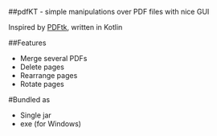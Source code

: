 ##pdfKT - simple manipulations over PDF files with nice GUI

Inspired by [PDFtk](https://www.pdflabs.com/tools/pdftk-the-pdf-toolkit/), written in Kotlin

##Features

* Merge several PDFs
* Delete pages
* Rearrange pages
* Rotate pages

#Bundled as

* Single jar
* exe (for Windows)